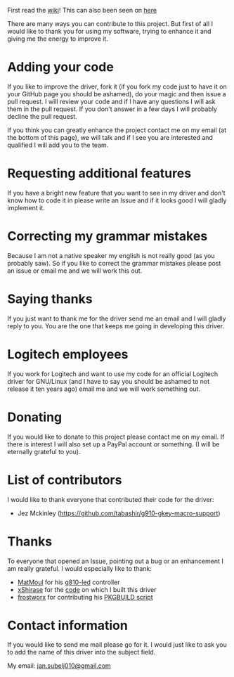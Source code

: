 First read the [wiki](https://github.com/JSubelj/g910-gkey-macro-support/wiki)! This can also been seen on [here](https://github.com/JSubelj/g910-gkey-macro-support/wiki/Contributing)

There are many ways you can contribute to this project. But first of all I would like to thank you for using my software, trying to enhance it and giving me the energy to improve it.

# Adding your code
If you like to improve the driver, fork it (if you fork my code just to have it on your GitHub page you should be ashamed), do your magic and then issue a pull request. I will review your code and if I have any questions I will ask them in the pull request. If you don't answer in a few days I will probably decline the pull request.

If you think you can greatly enhance the project contact me on my email (at the bottom of this page), we will talk and if I see you are interested and qualified I will add you to the team.

# Requesting additional features
If you have a bright new feature that you want to see in my driver and don't know how to code it in please write an Issue and if it looks good I will gladly implement it.

# Correcting my grammar mistakes
Because I am not a native speaker my english is not really good (as you probably saw). So if you like to correct the grammar mistakes please post an issue or email me and we will work this out.

# Saying thanks
If you just want to thank me for the driver send me an email and I will gladly reply to you. You are the one that keeps me going in developing this driver.

# Logitech employees
If you work for Logitech and want to use my code for an official Logitech driver for GNU/Linux (and I have to say you should be ashamed to not release it ten years ago) email me and we will work something out.

# Donating
If you would like to donate to this project please contact me on my email. If there is interest I will also set up a PayPal account or something. (I will be eternally grateful to you).

# List of contributors
I would like to thank everyone that contributed their code for the driver:
 - Jez Mckinley (https://github.com/tabashir/g910-gkey-macro-support)

# Thanks
To everyone that opened an Issue, pointing out a bug or an enhancement I am really grateful. I would especially like to thank:
 - [MatMoul](https://github.com/MatMoul) for his [g810-led](https://github.com/MatMoul/g810-led) controller
 - [xShirase](https://github.com/xShirase) for the [code](https://github.com/CReimer/g910-gkey-uinput/issues/3) on which I built this driver
 - [frostworx](https://github.com/frostworx) for contributing his [PKGBUILD script](https://github.com/JSubelj/g910-gkey-macro-support/issues/1)
 
 # Contact information
 If you would like to send me mail please go for it. I would just like to ask you to add the name of this driver into the subject field.
 
 My email: jan.subelj010@gmail.com
